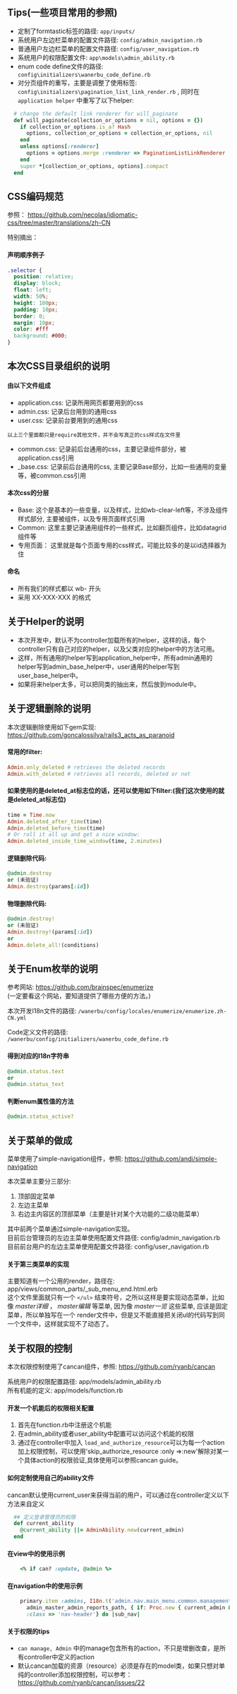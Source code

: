 ## Tips(一些项目常用的参照)

* 定制了formtastic标签的路径:  `app/inputs/`  
* 系统用户左边栏菜单的配置文件路径:  `config/admin_navigation.rb`
* 普通用户左边栏菜单的配置文件路径:  `config/user_navigation.rb`
* 系统用户的权限配置文件:  `app\models\admin_ability.rb`
* enum code define文件的路径:  `config\initializers\wanerbu_code_define.rb`
* 对分页组件的重写，主要是调整了使用标签:  `config\initializers\pagination_list_link_render.rb` ,
  同时在 `application helper` 中重写了以下helper:

```ruby
  # change the default link renderer for will_paginate
  def will_paginate(collection_or_options = nil, options = {})
    if collection_or_options.is_a? Hash
      options, collection_or_options = collection_or_options, nil
    end
    unless options[:renderer]
      options = options.merge :renderer => PaginationListLinkRenderer
    end
    super *[collection_or_options, options].compact
  end
```


## CSS编码规范

参照： https://github.com/necolas/idiomatic-css/tree/master/translations/zh-CN

特别摘出：

#### 声明顺序例子

```css
.selector {
  position: relative;
  display: block;
  float: left;
  width: 50%;
  height: 100px;
  padding: 10px;
  border: 0;
  margin: 10px;
  color: #fff
  background: #000;
}
```

## 本次CSS目录组织的说明

#### 由以下文件组成  
  * application.css: 记录所用网页都要用到的css
  * admin.css: 记录后台用到的通用css
  * user.css: 记录前台要用到的通用css  
  
  `以上三个里面都只是require其他文件，并不会写真正的css样式在文件里`

  * common.css: 记录前后台通用的css，主要记录组件部分，被application.css引用
  * _base.css: 记录前后台通用的css, 主要记录Base部分，比如一些通用的变量等，被common.css引用

#### 本次css的分层  
  
  * Base: 这个是基本的一些变量，以及样式，比如wb-clear-left等，不涉及组件样式部分, 主要被组件，以及专用页面样式引用
  * Common: 这里主要记录通用组件的一些样式，比如翻页组件，比如datagrid组件等
  * 专用页面： 这里就是每个页面专用的css样式，可能比较多的是以id选择器为住

#### 命名
  
  * 所有我们的样式都以  wb- 开头
  * 采用 XX-XXX-XXX 的格式


## 关于Helper的说明

* 本次开发中，默认不为controller加载所有的helper，这样的话，每个controller只有自己对应的helper，以及父类对应的helper中的方法可用。  
* 这样，所有通用的helper写到application_helper中，所有admin通用的helper写到admin_base_helper中，user通用的helper写到user_base_helper中。  
* 如果将来helper太多，可以把同类的抽出来，然后放到module中。

## 关于逻辑删除的说明

本次逻辑删除使用如下gem实现:
https://github.com/goncalossilva/rails3_acts_as_paranoid  

#### 常用的filter:  

```ruby
Admin.only_deleted # retrieves the deleted records
Admin.with_deleted # retrieves all records, deleted or not
```
#### 如果使用的是deleted_at标志位的话，还可以使用如下filter:(我们这次使用的就是deleted_at标志位)  
```ruby
time = Time.now
Admin.deleted_after_time(time)
Admin.deleted_before_time(time)
# Or roll it all up and get a nice window:
Admin.deleted_inside_time_window(time, 2.minutes)
```
#### 逻辑删除代码:  
```ruby
@admin.destroy
or (未验证)
Admin.destroy(params[:id])
```
#### 物理删除代码:  
```ruby
@admin.destroy!
or (未验证)
Admin.destroy!(params[:id])
or
Admin.delete_all!(conditions)
```
## 关于Enum枚举的说明

参考网站:  https://github.com/brainspec/enumerize  
(一定要看这个网站，要知道提供了哪些方便的方法。)  

本次开发I18n文件的路径:  `/wanerbu/config/locales/enumerize/enumerize.zh-CN.yml`  

Code定义文件的路径:  `/wanerbu/config/initializers/wanerbu_code_define.rb`  

#### 得到对应的I18n字符串  
```ruby
@admin.status.text
or
@admin.status_text
```
#### 判断enum属性值的方法
```ruby
@admin.status_active?
```

## 关于菜单的做成

菜单使用了simple-navigation组件，参照:  https://github.com/andi/simple-navigation  

本次菜单主要分三部分:

1. 顶部固定菜单
2. 左边主菜单
3. 右边主内容区的顶部菜单（主要是针对某个大功能的二级功能菜单）  

其中前两个菜单通过simple-navigation实现。  
目前后台管理员的左边主菜单使用配置文件路径:  config/admin_navigation.rb  
目前前台用户的左边主菜单使用配置文件路径:  config/user_navigation.rb  

#### 关于第三类菜单的实现

主要知道有一个公用的render，路径在: app/views/common_parts/_sub_menu_end.html.erb  
这个文件里面就只有一个 `</ul>` 结束符号，之所以这样是要实现动态菜单，比如像 _*master详细*_ ，
_*master编辑*_ 等菜单, 因为像 _*master一览*_ 这些菜单, 应该是固定菜单，所以单独写在一个
render文件中，但是又不能直接把关闭ul的代码写到同一个文件中，这样就实现不了动态了。

## 关于权限的控制

本次权限控制使用了cancan组件，参照:  https://github.com/ryanb/cancan

系统用户的权限配置路径:  app/models/admin_ability.rb  
所有机能的定义: app/models/function.rb  

#### 开发一个机能后的权限相关配置

1. 首先在function.rb中注册这个机能
2. 在admin_ability或者user_ability中配置可以访问这个机能的权限
3. 通过在controller中加入  `load_and_authorize_resource`可以为每一个action加上权限控制，可以使用'skip_authorize_resource :only =>:new'解除对某一个具体action的权限验证,具体使用可以参照cancan guide。

#### 如何定制使用自己的ability文件

cancan默认使用current_user来获得当前的用户，可以通过在controller定义以下方法来自定义

```ruby
  ## 定义登录管理员的权限
  def current_ability
    @current_ability ||= AdminAbility.new(current_admin)
  end
```
#### 在view中的使用示例

```ruby
    <% if can? :update, @admin %>
```
#### 在navigation中的使用示例

```ruby
    primary.item :admins, I18n.t('admin.nav.main_menu.common.management', model: Admin.model_name.human),
      admin_master_admin_reports_path, { if: Proc.new { current_admin && current_admin.ability?(:manage_admin) },
      :class => 'nav-header'} do |sub_nav|
```

#### 关于权限的tips

* `can manage, Admin` 中的manage包含所有的action，不只是增删改查，是所有controller中定义的action
* 默认cancan加载的资源（resource）必须是存在的model类，如果只想对单纯的controller添加权限控制，可以参考：  https://github.com/ryanb/cancan/issues/22


